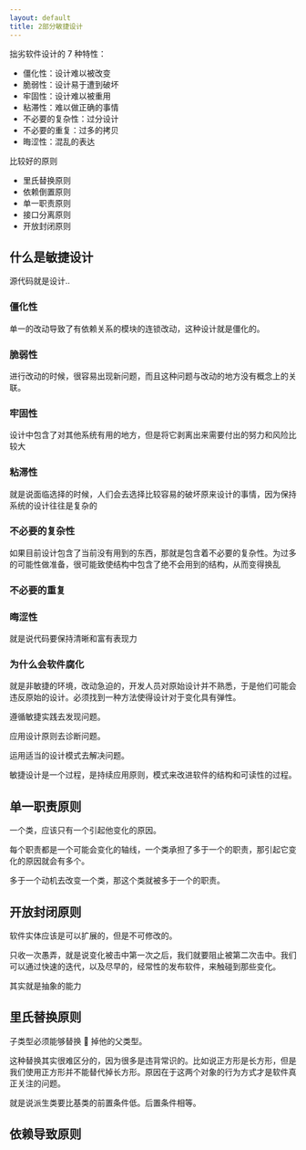 ```yaml
---
layout: default
title: 2部分敏捷设计
---
```


拙劣软件设计的 7 种特性：

- 僵化性：设计难以被改变
- 脆弱性：设计易于遭到破坏
- 牢固性：设计难以被重用
- 粘滞性：难以做正确的事情
- 不必要的复杂性：过分设计
- 不必要的重复：过多的拷贝
- 晦涩性：混乱的表达

比较好的原则

- 里氏替换原则
- 依赖倒置原则
- 单一职责原则
- 接口分离原则
- 开放封闭原则

## 什么是敏捷设计

源代码就是设计..

### 僵化性

单一的改动导致了有依赖关系的模块的连锁改动，这种设计就是僵化的。

### 脆弱性

进行改动的时候，很容易出现新问题，而且这种问题与改动的地方没有概念上的关联。

### 牢固性

设计中包含了对其他系统有用的地方，但是将它剥离出来需要付出的努力和风险比较大

### 粘滞性

就是说面临选择的时候，人们会去选择比较容易的破坏原来设计的事情，因为保持系统的设计往往是复杂的

### 不必要的复杂性

如果目前设计包含了当前没有用到的东西，那就是包含着不必要的复杂性。为过多的可能性做准备，很可能致使结构中包含了绝不会用到的结构，从而变得换乱

### 不必要的重复

### 晦涩性

就是说代码要保持清晰和富有表现力

### 为什么会软件腐化

就是非敏捷的环境，改动急迫的，开发人员对原始设计并不熟悉，于是他们可能会违反原始的设计。必须找到一种方法使得设计对于变化具有弹性。

遵循敏捷实践去发现问题。

应用设计原则去诊断问题。

运用适当的设计模式去解决问题。

敏捷设计是一个过程，是持续应用原则，模式来改进软件的结构和可读性的过程。

## 单一职责原则

一个类，应该只有一个引起他变化的原因。

每个职责都是一个可能会变化的轴线，一个类承担了多于一个的职责，那引起它变化的原因就会有多个。

多于一个动机去改变一个类，那这个类就被多于一个的职责。

## 开放封闭原则

软件实体应该是可以扩展的，但是不可修改的。

只收一次愚弄，就是说变化被击中第一次之后，我们就要阻止被第二次击中。我们可以通过快速的迭代，以及尽早的，经常性的发布软件，来触碰到那些变化。

其实就是抽象的能力

## 里氏替换原则

子类型必须能够替换  掉他的父类型。

这种替换其实很难区分的，因为很多是违背常识的。比如说正方形是长方形，但是我们使用正方形并不能替代掉长方形。原因在于这两个对象的行为方式才是软件真正关注的问题。

就是说派生类要比基类的前置条件低。后置条件相等。

## 依赖导致原则
